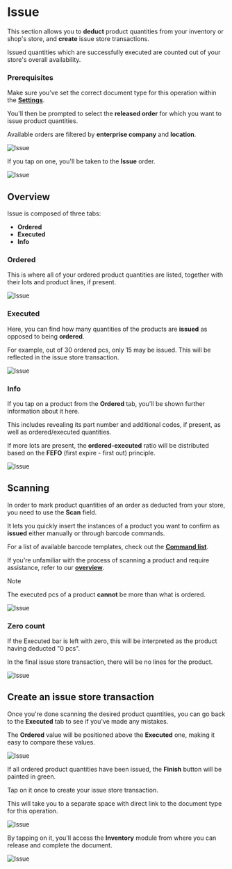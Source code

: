 # Issue

This section allows you to **deduct** product quantities from your inventory or shop's store, and **create** issue store transactions.

Issued quantities which are successfully executed are counted out of your store's overall availability.

### Prerequisites

Make sure you've set the correct document type for this operation within the **[Settings](settings.md)**.

You'll then be prompted to select the **released order** for which you want to issue product quantities.

Available orders are filtered by **enterprise company** and **location**.

![Issue](pictures/issue_new.png)

If you tap on one, you'll be taken to the **Issue** order.

![Issue](pictures/issue_newnew.png)

## Overview

Issue is composed of three tabs:

* **Ordered**
* **Executed**
* **Info**

### Ordered

This is where all of your ordered product quantities are listed, together with their lots and product lines, if present.

![Issue](pictures/inv_con_issue_orderednew.png)

### Executed

Here, you can find how many quantities of the products are **issued** as opposed to being **ordered**.

For example, out of 30 ordered pcs, only 15 may be issued. This will be reflected in the issue store transaction.

![Issue](pictures/inv_con_issue_executednew.png)

### Info

If you tap on a product from the **Ordered** tab, you'll be shown further information about it here.

This includes revealing its part number and additional codes, if present, as well as ordered/executed quantities.

If more lots are present, the **ordered-executed** ratio will be distributed based on the **FEFO** (first expire - first out) principle.

![Issue](pictures/inv_con_issue_infonew.png)

## Scanning

In order to mark product quantities of an order as deducted from your store, you need to use the **Scan** field.

It lets you quickly insert the instances of a product you want to confirm as **issued** either manually or through barcode commands.

For a list of available barcode templates, check out the **[Command list](command-list.md)**.

If you're unfamiliar with the process of scanning a product and require assistance, refer to our **[overview](index.md)**.

> [!NOTE]
> The executed pcs of a product **cannot** be more than what is ordered.

![Issue](pictures/inv_con_issue_errornew.png)

### Zero count

If the Executed bar is left with zero, this will be interpreted as the product having deducted "0 pcs". 

In the final issue store transaction, there will be no lines for the product.

![Issue](pictures/inv_con_issue_zeronew.png)

## Create an issue store transaction

Once you're done scanning the desired product quantities, you can go back to the **Executed** tab to see if you've made any mistakes.

The **Ordered** value will be positioned above the **Executed** one, making it easy to compare these values.

![Issue](pictures/inv_con_issue_finishgreen.png)

If all ordered product quantities have been issued, the **Finish** button will be painted in green.

Tap on it once to create your issue store transaction.

This will take you to a separate space with direct link to the document type for this operation.

![Issue](pictures/inv_con_issue_docrelease.png)

By tapping on it, you'll access the **Inventory** module from where you can release and complete the document.

![Issue](pictures/inv_con_issuedoc.png)

